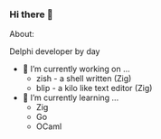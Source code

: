 ### Hi there 👋

About:

Delphi developer by day
- 🔭 I’m currently working on ...
  - zish - a shell written (Zig)
  - blip - a kilo like text editor (Zig)
- 🌱 I’m currently learning ...
  - Zig
  - Go
  - OCaml

<!--
**kjloveless/kjloveless** is a ✨ _special_ ✨ repository because its `README.md` (this file) appears on your GitHub profile.

Here are some ideas to get you started:

- 🔭 I’m currently working on ...
- 🌱 I’m currently learning ...
- 👯 I’m looking to collaborate on ...
- 🤔 I’m looking for help with ...
- 💬 Ask me about ...
- 📫 How to reach me: ...
- 😄 Pronouns: ...
- ⚡ Fun fact: ...
-->
